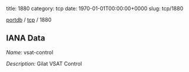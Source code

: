 title: 1880
category: tcp
date: 1970-01-01T00:00:00+0000
slug: tcp/1880

[portdb](/) / [tcp](/category/tcp.html) / 1880


## IANA Data

_Name:_ vsat-control

_Description:_ Gilat VSAT Control

